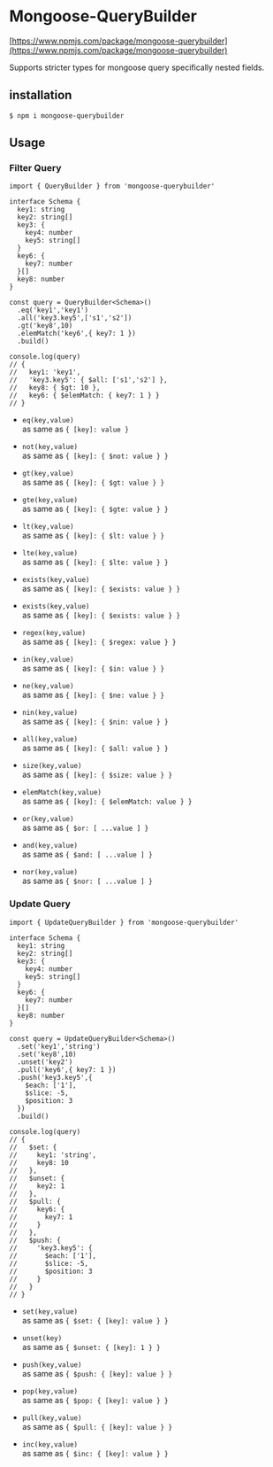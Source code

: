 # Mongoose-QueryBuilder

[https://www.npmjs.com/package/mongoose-querybuilder](https://www.npmjs.com/package/mongoose-querybuilder)

Supports stricter types for mongoose query specifically nested fields.

## installation

```
$ npm i mongoose-querybuilder
```

## Usage

### Filter Query

```
import { QueryBuilder } from 'mongoose-querybuilder'

interface Schema {
  key1: string
  key2: string[]
  key3: {
    key4: number
    key5: string[]
  }
  key6: {
    key7: number
  }[]
  key8: number
}

const query = QueryBuilder<Schema>()
  .eq('key1','key1')
  .all('key3.key5',['s1','s2'])
  .gt('key8',10)
  .elemMatch('key6',{ key7: 1 })
  .build()

console.log(query)
// {
//   key1: 'key1',
//   'key3.key5': { $all: ['s1','s2'] },
//   key8: { $gt: 10 },
//   key6: { $elemMatch: { key7: 1 } }
// }
```

- `eq(key,value)`  
  as same as `{ [key]: value }`

- `not(key,value)`  
  as same as `{ [key]: { $not: value } }`

- `gt(key,value)`  
  as same as `{ [key]: { $gt: value } }`

- `gte(key,value)`  
  as same as `{ [key]: { $gte: value } }`

- `lt(key,value)`  
  as same as `{ [key]: { $lt: value } }`

- `lte(key,value)`  
  as same as `{ [key]: { $lte: value } }`

- `exists(key,value)`  
  as same as `{ [key]: { $exists: value } }`

- `exists(key,value)`  
  as same as `{ [key]: { $exists: value } }`

- `regex(key,value)`  
  as same as `{ [key]: { $regex: value } }`

- `in(key,value)`  
  as same as `{ [key]: { $in: value } }`

- `ne(key,value)`  
  as same as `{ [key]: { $ne: value } }`

- `nin(key,value)`  
  as same as `{ [key]: { $nin: value } }`

- `all(key,value)`  
  as same as `{ [key]: { $all: value } }`

- `size(key,value)`  
  as same as `{ [key]: { $size: value } }`

- `elemMatch(key,value)`  
  as same as `{ [key]: { $elemMatch: value } }`

- `or(key,value)`  
  as same as `{ $or: [ ...value ] }`

- `and(key,value)`  
  as same as `{ $and: [ ...value ] }`

- `nor(key,value)`  
  as same as `{ $nor: [ ...value ] }`

### Update Query

```
import { UpdateQueryBuilder } from 'mongoose-querybuilder'

interface Schema {
  key1: string
  key2: string[]
  key3: {
    key4: number
    key5: string[]
  }
  key6: {
    key7: number
  }[]
  key8: number
}

const query = UpdateQueryBuilder<Schema>()
  .set('key1','string')
  .set('key8',10)
  .unset('key2')
  .pull('key6',{ key7: 1 })
  .push('key3.key5',{
    $each: ['1'],
    $slice: -5,
    $position: 3
  })
  .build()

console.log(query)
// {
//   $set: {
//     key1: 'string',
//     key8: 10
//   },
//   $unset: {
//     key2: 1
//   },
//   $pull: {
//     key6: {
//       key7: 1
//     }
//   },
//   $push: {
//     'key3.key5': {
//       $each: ['1'],
//       $slice: -5,
//       $position: 3
//     }
//   }
// }
```

- `set(key,value)`  
  as same as `{ $set: { [key]: value } }`

- `unset(key)`  
  as same as `{ $unset: { [key]: 1 } }`

- `push(key,value)`  
  as same as `{ $push: { [key]: value } }`

- `pop(key,value)`  
  as same as `{ $pop: { [key]: value } }`

- `pull(key,value)`  
  as same as `{ $pull: { [key]: value } }`

- `inc(key,value)`  
  as same as `{ $inc: { [key]: value } }`
